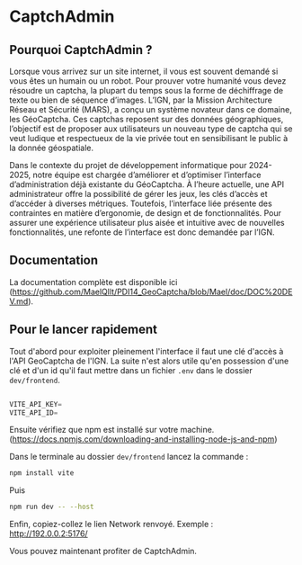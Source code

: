 # CaptchAdmin



## Pourquoi CaptchAdmin ?

Lorsque vous arrivez sur un site internet, il vous est souvent demandé si vous êtes un
humain ou un robot. Pour prouver votre humanité vous devez résoudre un captcha, la plupart du temps sous la forme de déchiffrage de texte ou bien de séquence
d’images. L’IGN, par la Mission Architecture Réseau et Sécurité (MARS), a conçu un
système novateur dans ce domaine, les GéoCaptcha. Ces captchas reposent
sur des données géographiques, l’objectif est de proposer aux utilisateurs un nouveau type
de captcha qui se veut ludique et respectueux de la vie privée tout en sensibilisant le public
à la donnée géospatiale.

Dans le contexte du projet de développement informatique pour 2024-2025, notre
équipe est chargée d’améliorer et d’optimiser l’interface d’administration déjà existante
du GéoCaptcha. À l’heure actuelle, une API administrateur offre la possibilité de gérer les
jeux, les clés d’accès et d’accéder à diverses métriques. Toutefois, l’interface liée présente
des contraintes en matière d’ergonomie, de design et de fonctionnalités. Pour assurer une
expérience utilisateur plus aisée et intuitive avec de nouvelles fonctionnalités, une refonte
de l’interface est donc demandée par l’IGN.


## Documentation 

La documentation complète est disponible ici (https://github.com/MaelQllt/PDI14_GeoCaptcha/blob/Mael/doc/DOC%20DEV.md). 


## Pour le lancer rapidement

Tout d'abord pour exploiter pleinement l'interface il faut une clé d'accès à l'API GeoCaptcha de l'IGN. 
La suite n'est alors utile qu'en possession d'une clé et d'un id qu'il faut mettre dans un fichier `.env` dans le dossier `dev/frontend`.


```js

VITE_API_KEY= 
VITE_API_ID= 

```


Ensuite vérifiez que npm est installé sur votre machine. (https://docs.npmjs.com/downloading-and-installing-node-js-and-npm)

Dans le terminale au dossier `dev/frontend` lancez la commande :

```bash
npm install vite
```

Puis 

```bash
npm run dev -- --host
```

Enfin, copiez-collez le lien Network renvoyé. Exemple : http://192.0.0.2:5176/


Vous pouvez maintenant profiter de CaptchAdmin.